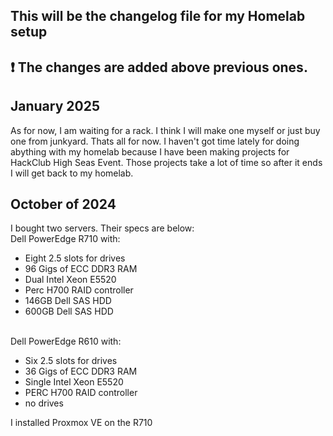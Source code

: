 ## This will be the changelog file for my Homelab setup
## ❗️ The changes are added above previous ones.

## January 2025

As for now, I am waiting for a rack. I think I will make one myself or just buy one from junkyard. Thats all for now. 
I haven't got time lately for doing abything with my homelab because I have been making projects for HackClub High Seas Event. Those projects take a lot of time so after it ends I will get back to my homelab.

## October of 2024

  I bought two servers. Their specs are below: </br>
Dell PowerEdge R710 with:
  - Eight 2.5 slots for drives
  - 96 Gigs of ECC DDR3 RAM
  - Dual Intel Xeon E5520
  - Perc H700 RAID controller
  - 146GB Dell SAS HDD
  - 600GB Dell SAS HDD </br> </br>

Dell PowerEdge R610 with:
  - Six 2.5 slots for drives
  - 36 Gigs of ECC DDR3 RAM
  - Single Intel Xeon E5520
  - PERC H700 RAID controller
  - no drives


I installed Proxmox VE on the R710